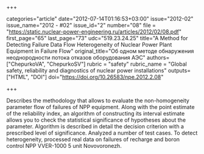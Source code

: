 +++

categories="article"
date="2012-07-14T01:16:53+03:00"
issue="2012-02"
issue_name="2012 - #02"
issue_id="2"
number="08"
file = "https://static.nuclear-power-engineering.ru/articles/2012/02/08.pdf"
first_page="65"
last_page="73"
udc="519.23.24.25"
title="A Method for Detecting Failure Data Flow Heterogeneity of Nuclear Power Plant Equipment in Failure Flow"
original_title="Об одном методе обнаружения неоднородности потока отказов оборудования АЭС"
authors=["ChepurkoVA", "ChepurkoSV"]
rubric = "safety"
rubric_name = "Global safety, reliability and diagnostics of nuclear power installations"
outputs=["HTML", "DOI"]
doi="https://doi.org/10.26583/npe.2012.2.08"

+++

Describes the methodology that allows to evaluate the non-homogeneity parameter flow of failures of NPP equipment. Along with the point estimate of the reliability index, an algorithm of constructing its interval estimate allows you to check the statistical significance of hypotheses about the parameter. Algorithm is described in detail the decision criterion with a prescribed level of significance. Analyzed a number of test cases. To detect heterogeneity, processed real data on failures of recharge and boron control NPP VVER-1000 5 unit Novovoronezh.